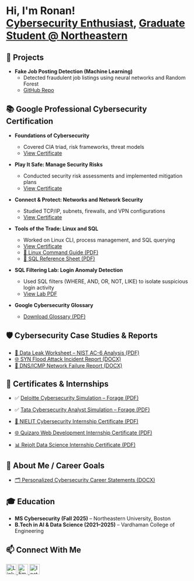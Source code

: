 <h1>Hi, I'm Ronan! <br/>
  <a href="https://github.com/ronanlucky">Cybersecurity Enthusiast</a>, 
  <a href="https://www.linkedin.com/in/ronan-kongala-99068a240/">Graduate Student @ Northeastern</a>
</h1>

<h2>🚀 Projects</h2>

- <b>Fake Job Posting Detection (Machine Learning)</b>  
  - Detected fraudulent job listings using neural networks and Random Forest  
  - [GitHub Repo](https://github.com/ronanlucky/Fake-Job-Posting-Detection)

<h2>📚 Google Professional Cybersecurity Certification</h2>

- <b>Foundations of Cybersecurity</b>  
  - Covered CIA triad, risk frameworks, threat models  
  - [View Certificate](https://coursera.org/verify/FNTNZKCDRVMY)

- <b>Play It Safe: Manage Security Risks</b>  
  - Conducted security risk assessments and implemented mitigation plans  
  - [View Certificate](https://coursera.org/verify/DT6S1IY4EMF6)

- <b>Connect & Protect: Networks and Network Security</b>  
  - Studied TCP/IP, subnets, firewalls, and VPN configurations  
  - [View Certificate](https://coursera.org/verify/DKAND3ULAGT0)

- <b>Tools of the Trade: Linux and SQL</b>  
  - Worked on Linux CLI, process management, and SQL querying  
  - [View Certificate](https://coursera.org/verify/8HYG23DYBTTO)  
  - [🐧 Linux Command Guide (PDF)](./Reference%20Guide%20Linux.pdf)  
  - [🧮 SQL Reference Sheet (PDF)](./Reference%20Guide%20SQL.pdf)

- <b>SQL Filtering Lab: Login Anomaly Detection</b>  
  - Used SQL filters (WHERE, AND, OR, NOT, LIKE) to isolate suspicious login activity  
  - [View Lab PDF](./Apply%20filters%20to%20SQL%20queries.pdf)

- <b>Google Cybersecurity Glossary</b>  
  - [Download Glossary (PDF)](./Google-Cybersecurity-Certificate-glossary.pdf)

<h2>🛡️ Cybersecurity Case Studies & Reports</h2>

- [📄 Data Leak Worksheet – NIST AC-6 Analysis (PDF)](./Activity%20Template_%20Data%20leak%20worksheet.pdf)  
- [🌐 SYN Flood Attack Incident Report (DOCX)](./Cybersecurity-incident-report.docx)  
- [📡 DNS/ICMP Network Failure Report (DOCX)](./Cybersecurity-incident-report-network-traffic-analysis.docx)

<h2>📄 Certificates & Internships</h2>

- ✅ [Deloitte Cybersecurity Simulation – Forage (PDF)](https://forage-uploads-prod.s3.amazonaws.com/completion-certificates/9PBTqmSxAf6zZTseP/E9pA6qsdbeyEkp3ti_9PBTqmSxAf6zZTseP_4yHEByFJwhmmE2ekD_1752751473837_completion_certificate.pdf)  
- ✅ [Tata Cybersecurity Analyst Simulation – Forage (PDF)](https://forage-uploads-prod.s3.amazonaws.com/completion-certificates/ifobHAoMjQs9s6bKS/gmf3ypEXBj2wvfQWC_ifobHAoMjQs9s6bKS_4yHEByFJwhmmE2ekD_1752754071792_completion_certificate.pdf)

- [🏢 NIELIT Cybersecurity Internship Certificate (PDF)](./Cyber%20security%20NIELIT%20internship.pdf)  
- [🌐 Quizaro Web Development Internship Certificate (PDF)](./Quizaro%20web%20development%20internship.pdf)  
- [📊 Rejolt Data Science Internship Certificate (PDF)](./Rejolt%20data%20science%20internship.pdf)

<h2>🧭 About Me / Career Goals</h2>

- [🗂️ Personalized Cybersecurity Career Statements (DOCX)](./Personalized_Cybersecurity_Professional_Statements.docx)

<h2>🎓 Education</h2>

- **MS Cybersecurity (Fall 2025)** – Northeastern University, Boston  
- **B.Tech in AI & Data Science (2021–2025)** – Vardhaman College of Engineering

<h2>📫 Connect With Me</h2>

<p>
  <a href="https://www.linkedin.com/in/ronan-kongala-99068a240/" target="_blank">
    <img src="https://img.icons8.com/ios-filled/50/0000FF/linkedin.png" width="28" alt="LinkedIn"/>
  </a>
  <a href="mailto:kongalaronan@gmail.com" target="_blank">
    <img src="https://img.icons8.com/ios-filled/50/0000FF/gmail.png" width="28" alt="Email"/>
  </a>
  <a href="https://www.instagram.com/ron.an1007/" target="_blank">
    <img src="https://img.icons8.com/ios-filled/50/0000FF/instagram-new.png" width="28" alt="Instagram"/>
  </a>
</p>

<br/><br/>

<!--
**ronanlucky/ronanlucky** is a ✨ special ✨ repository because its `README.md` (this file) appears on your GitHub profile.
-->
